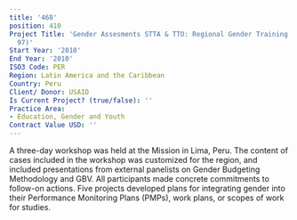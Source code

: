 ```yaml
---
title: '468'
position: 410
Project Title: 'Gender Assesments STTA & TTO: Regional Gender Training: Andes (TDY
  97)'
Start Year: '2010'
End Year: '2010'
ISO3 Code: PER
Region: Latin America and the Caribbean
Country: Peru
Client/ Donor: USAID
Is Current Project? (true/false): ''
Practice Area:
- Education, Gender and Youth
Contract Value USD: ''
---
```


A three-day workshop was held at the Mission in Lima, Peru. The content of cases included in the workshop was customized for the region, and included presentations from external panelists on Gender Budgeting Methodology and GBV. All participants made concrete commitments to follow-on actions. Five projects developed plans for integrating gender into their Performance Monitoring Plans (PMPs), work plans, or scopes of work for studies.